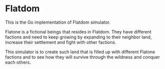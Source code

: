 # Flatdom

This is the Go implementation of Flatdom simulator.

Flatone is a fictional beings that resides in Flatdom. They have different factions and need to keep growing by expanding to their neighbor land, increase their settlement and fight with other factions.

This simulator is to create such land that is filled up with different Flatone factions and to see how they will survive through the wildness and conquer each others.